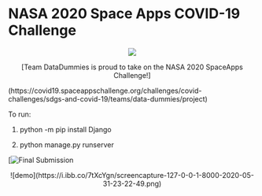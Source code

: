 # NASA 2020 Space Apps COVID-19 Challenge

<p align="center"><img src= "https://pbs.twimg.com/profile_images/1253737321574420482/okug2TUc_400x400.jpg"</p>

<p align="center">[Team DataDummies is proud to take on the NASA 2020 SpaceApps Challenge!]</p>(https://covid19.spaceappschallenge.org/challenges/covid-challenges/sdgs-and-covid-19/teams/data-dummies/project)

To run:

1. python -m pip install Django

2. python manage.py runserver

[![Final Submission](https://streamable.com/9d7e2k")


<p align="center">![demo](https://i.ibb.co/7tXcYgn/screencapture-127-0-0-1-8000-2020-05-31-23-22-49.png)</p>
